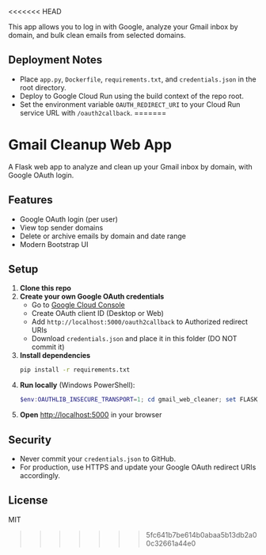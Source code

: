 <<<<<<< HEAD


This app allows you to log in with Google, analyze your Gmail inbox by domain, and bulk clean emails from selected domains.

## Deployment Notes
- Place `app.py`, `Dockerfile`, `requirements.txt`, and `credentials.json` in the root directory.
- Deploy to Google Cloud Run using the build context of the repo root.
- Set the environment variable `OAUTH_REDIRECT_URI` to your Cloud Run service URL with `/oauth2callback`.
=======
# Gmail Cleanup Web App

A Flask web app to analyze and clean up your Gmail inbox by domain, with Google OAuth login.

## Features
- Google OAuth login (per user)
- View top sender domains
- Delete or archive emails by domain and date range
- Modern Bootstrap UI

## Setup
1. **Clone this repo**
2. **Create your own Google OAuth credentials**
   - Go to [Google Cloud Console](https://console.cloud.google.com/apis/credentials)
   - Create OAuth client ID (Desktop or Web)
   - Add `http://localhost:5000/oauth2callback` to Authorized redirect URIs
   - Download `credentials.json` and place it in this folder (DO NOT commit it)
3. **Install dependencies**
   ```sh
   pip install -r requirements.txt
   ```
4. **Run locally** (Windows PowerShell):
   ```powershell
   $env:OAUTHLIB_INSECURE_TRANSPORT=1; cd gmail_web_cleaner; set FLASK_APP=app.py; python -m flask run --debug --host=127.0.0.1 --port=5000
   ```
5. **Open** [http://localhost:5000](http://localhost:5000) in your browser

## Security
- Never commit your `credentials.json` to GitHub.
- For production, use HTTPS and update your Google OAuth redirect URIs accordingly.

## License
MIT
>>>>>>> 5fc641b7be614b0abaa5b13db2a00c32661a44e0

